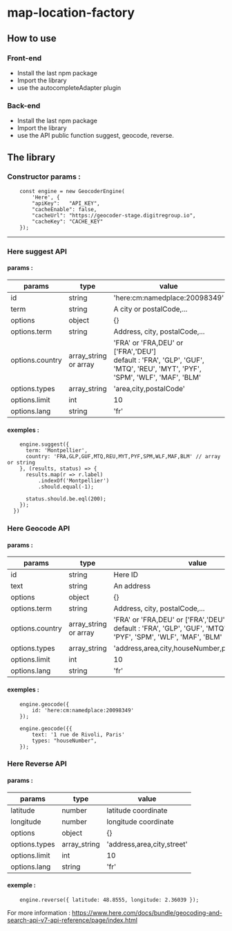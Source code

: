 # map-location-factory

## How to use

### Front-end

- Install the last npm package
- Import the library
- use the autocompleteAdapter plugin


### Back-end

- Install the last npm package
- Import the library
- use the API public function suggest, geocode, reverse.


## The library

### Constructor params :

```
    const engine = new GeocoderEngine(
        'Here', {
        "apiKey":   "API_KEY",
        "cacheEnable": false,
        "cacheUrl": "https://geocoder-stage.digitregroup.io",
        "cacheKey": "CACHE_KEY"
    });
```

***


### Here suggest API

#### params :
| params          | type                  | value                                                                                                                          |
|-----------------|-----------------------|--------------------------------------------------------------------------------------------------------------------------------|
| id              | string                | 'here:cm:namedplace:20098349'                                                                                                  |
| term            | string                | A city or postalCode,...                                                                                                       |
| options         | object                | {}                                                                                                                             |
| options.term    | string                | Address, city, postalCode,...                                                                                                  |
| options.country | array_string or array | 'FRA' or 'FRA,DEU' or ['FRA','DEU']<br/> default : 'FRA', 'GLP', 'GUF', 'MTQ', 'REU', 'MYT', 'PYF', 'SPM', 'WLF', 'MAF', 'BLM' |
| options.types   | array_string          | 'area,city,postalCode'                                                                                                         |
| options.limit   | int                   | 10                                                                                                                             |
| options.lang    | string                | 'fr'                                                                                                                           |


#### exemples :
```
    engine.suggest({
      term: 'Montpellier',
      country: 'FRA,GLP,GUF,MTQ,REU,MYT,PYF,SPM,WLF,MAF,BLM' // array or string
    }, (results, status) => {
      results.map(r => r.label)
          .indexOf('Montpellier')
          .should.equal(-1);

      status.should.be.eql(200);
    });
  })
```

### Here Geocode API

#### params :
| params          | type                  | value                                                                                                                          |
|-----------------|-----------------------|--------------------------------------------------------------------------------------------------------------------------------|
| id              | string                | Here ID                                                                                                                        |
| text            | string                | An address                                                                                                                     |
| options         | object                | {}                                                                                                                             |
| options.term    | string                | Address, city, postalCode,...                                                                                                  |
| options.country | array_string or array | 'FRA' or 'FRA,DEU' or ['FRA','DEU']<br/> default : 'FRA', 'GLP', 'GUF', 'MTQ', 'REU', 'MYT', 'PYF', 'SPM', 'WLF', 'MAF', 'BLM' | 
| options.types   | array_string          | 'address,area,city,houseNumber,postalCode,street'                                                                              |
| options.limit   | int                   | 10                                                                                                                             |
| options.lang    | string                | 'fr'                                                                                                                           |


#### exemples :
```
    engine.geocode({
        id: 'here:cm:namedplace:20098349'
    });

```

```
    engine.geocode({{
        text: '1 rue de Rivoli, Paris'
        types: "houseNumber",
    });
```

### Here Reverse API

#### params :
| params          | type                  | value                                                                                                                          |
|-----------------|-----------------------|--------------------------------------------------------------------------------------------------------------------------------|
| latitude        | number                | latitude coordinate                                                                                                            |
| longitude       | number                | longitude coordinate                                                                                                           |
| options         | object                | {}                                                                                                                             |
| options.types   | array_string          | 'address,area,city,street'                                                                                                     |
| options.limit   | int                   | 10                                                                                                                             |
| options.lang    | string                | 'fr'                                                                                                                           |



#### exemple :
```
    engine.reverse({ latitude: 48.8555, longitude: 2.36039 });
```



For more information : https://www.here.com/docs/bundle/geocoding-and-search-api-v7-api-reference/page/index.html
